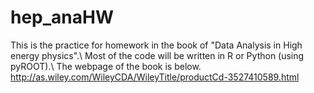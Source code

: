 # hep_anaHW
This is the practice for homework in the book of "Data Analysis in High energy physics".\\
Most of the code will be written in R or Python (using pyROOT).\\
The webpage of the book is below.
http://as.wiley.com/WileyCDA/WileyTitle/productCd-3527410589.html
